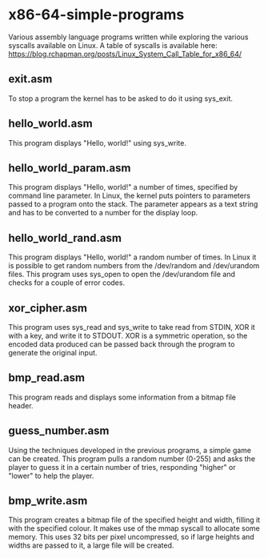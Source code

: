# x86-64-simple-programs

Various assembly language programs written while exploring the various syscalls available on Linux. A table of syscalls is available here: https://blog.rchapman.org/posts/Linux_System_Call_Table_for_x86_64/

## exit.asm

To stop a program the kernel has to be asked to do it using sys_exit. 

## hello_world.asm

This program displays "Hello, world!" using sys_write.

## hello_world_param.asm

This program displays "Hello, world!" a number of times, specified by command line parameter. In Linux, the kernel puts pointers to parameters passed to a program onto the stack. The parameter appears as a text string and has to be converted to a number for the display loop.

## hello_world_rand.asm

This program displays "Hello, world!" a random number of times. In Linux it is possible to get random numbers from the /dev/random and /dev/urandom files. This program uses sys_open to open the /dev/urandom file and checks for a couple of error codes.

## xor_cipher.asm

This program uses sys_read and sys_write to take read from STDIN, XOR it with a key, and write it to STDOUT. XOR is a symmetric operation, so the encoded data produced can be passed back through the program to generate the original input.

## bmp_read.asm

This program reads and displays some information from a bitmap file header.

## guess_number.asm

Using the techniques developed in the previous programs, a simple game can be created. This program pulls a random number (0-255) and asks the player to guess it in a certain number of tries, responding "higher" or "lower" to help the player.

## bmp_write.asm

This program creates a bitmap file of the specified height and width, filling it with the specified colour. It makes use of the mmap syscall to allocate some memory. This uses 32 bits per pixel uncompressed, so if large heights and widths are passed to it, a large file will be created.
